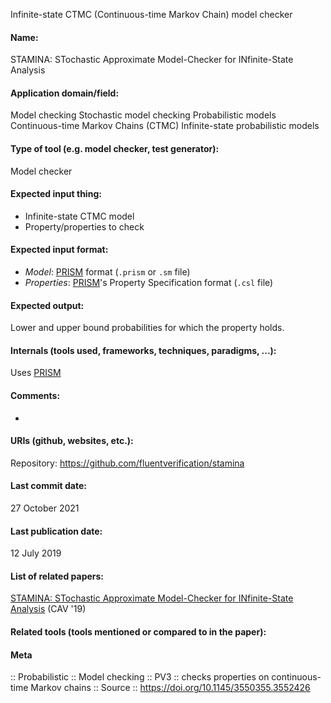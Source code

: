Infinite-state CTMC (Continuous-time Markov Chain) model checker

#### Name:
STAMINA: STochastic Approximate Model-Checker for INfinite-State Analysis

#### Application domain/field:
Model checking
Stochastic model checking
Probabilistic models
Continuous-time Markov Chains (CTMC)
Infinite-state probabilistic models

#### Type of tool (e.g. model checker, test generator):
Model checker

#### Expected input thing:
- Infinite-state CTMC model
- Property/properties to check

#### Expected input format:
- *Model*: [PRISM](PRISM.md) format (`.prism` or `.sm` file)
- *Properties*: [PRISM](PRISM.md)'s Property Specification format (`.csl` file)

#### Expected output:
Lower and upper bound probabilities for which the property holds.

#### Internals (tools used, frameworks, techniques, paradigms, ...):
Uses [PRISM](PRISM.md)

#### Comments:
-

#### URIs (github, websites, etc.):
Repository: https://github.com/fluentverification/stamina

#### Last commit date:
27 October 2021

#### Last publication date:
12 July 2019

#### List of related papers:
[STAMINA: STochastic Approximate Model-Checker for INfinite-State Analysis](https://doi.org/10.1007/978-3-030-25540-4_31) (CAV '19)

#### Related tools (tools mentioned or compared to in the paper):

#### Meta
:: Probabilistic
:: Model checking
:: PV3 :: checks properties on continuous-time Markov chains
:: Source :: https://doi.org/10.1145/3550355.3552426
